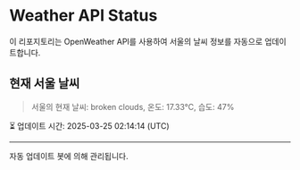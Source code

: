 
# Weather API Status

이 리포지토리는 OpenWeather API를 사용하여 서울의 날씨 정보를 자동으로 업데이트합니다.

## 현재 서울 날씨
> 서울의 현재 날씨: broken clouds, 온도: 17.33°C, 습도: 47%

⏳ 업데이트 시간: 2025-03-25 02:14:14 (UTC)

---
자동 업데이트 봇에 의해 관리됩니다.
